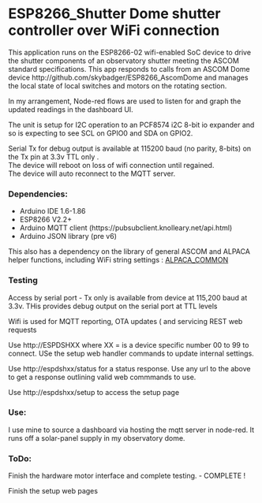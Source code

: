 <h1>ESP8266_Shutter Dome shutter controller over WiFi connection</h1>
<p>This application runs on the ESP8266-02 wifi-enabled SoC device to drive the shutter components of an observatory shutter meeting the ASCOM standard specifications.
This app responds to calls from an ASCOM Dome device http://github.com/skybadger/ESP8266_AscomDome and manages the local state of local switches and motors on the rotating section. </p>
<p>In my arrangement, Node-red flows are used to listen for and graph the updated readings in the dashboard UI. </p>
<p>The unit is setup for I2C operation to an PCF8574 i2C 8-bit io expander and so is expecting to see SCL on GPIO0 and SDA on GPIO2. </p>
<p>Serial Tx for debug output is available at 115200 baud (no parity, 8-bits) on the Tx pin at 3.3v TTL only .<br/>
The device will reboot on loss of wifi connection until regained.<br/>
The device will auto reconnect to the MQTT server.</p>

<h3>Dependencies:</h3>
<ul>
  <li>Arduino IDE 1.6-1.86 </li>
  <li>ESP8266 V2.2+ </li>
  <li>Arduino MQTT client (https://pubsubclient.knolleary.net/api.html)</li>
  <li>Arduino JSON library (pre v6) </li>
  </ul>

<p>This also has a dependency on the library of general ASCOM and ALPACA helper functions, including WiFi string settings : <a href="https://ww.github.com/skybadger/something"> ALPACA_COMMON</a></p>

<h3>Testing</h3>
<p>Access by serial port - Tx only is available from device at 115,200 baud at 3.3v. THis provides debug output on the serial port at TTL levels</p>
<p>Wifi is used for MQTT reporting, OTA updates (<hostname/update> and servicing REST web requests </p>
<p>Use http://ESPDSHXX where XX = is a device specific number 00 to 99 to connect. USe the setup web handler commands to update internal settings. </p>
<p>Use http://espdshxx/status for a status response. Use any url to the above to get a response outlining valid web commmands to use. </p>
<p>Use http://espdshxx/setup to access the setup page </p>
 
<h3>Use:</h3>
<p>I use mine to source a dashboard via hosting the mqtt server in node-red. It runs off a solar-panel supply in my observatory dome. </p>

<h3>ToDo:</h3>
<p>Finish the hardware motor interface and complete testing. - COMPLETE !</p> 
<p>Finish the setup web pages </p> 

